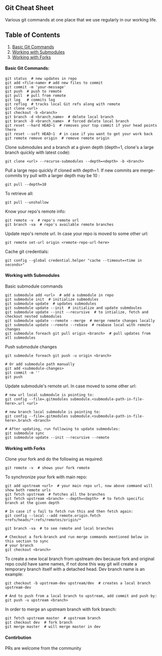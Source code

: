 ## Git Cheat Sheet
Various git commands at one place that we use regularly in our working life.
## Table of Contents
1. [Basic Git Commands](#basic-git-commands) <br />
2. [Working with Submodules](#working-with-submodules) <br />
3. [Working with Forks](#working-with-forks) <br />
#### Basic Git Commands:
<pre><code>git status  # new updates in repo
git add &lt;file-name> # add new files to commit
git commit -m 'your-message' 
git push  # push to remote 
git pull  # pull from remote
git log   # commits log
git reflog  # tracks local Git refs along with remote
git clone &lt;url> 
git checkout -b &lt;branch>
git branch -d &lt;branch_name>  # delete local branch 
git branch -D &lt;branch_name>  # forced delete local branch
git reset --hard HEAD~1  # removes your top commit if your head points there
git reset --soft HEAD~1  # in case if you want to get your work back
git remote remove origin  # remove remote origin 
</code></pre>

Clone submodules and a branch at a given depth (depth=1, clone's a large branch quickly 
with latest code):
<pre><code>git clone &lt;url> --recurse-submodules --depth=&lt;depth> -b &lt;branch>
</code></pre>

Pull a large repo quickly if cloned with depth=1. If new commits are merge-commits try pull with a larger 
depth may be 10 : 
<pre><code>git pull --depth=10 </code></pre>

To retrieve all:
<pre><code>git pull --unshallow </code></pre>

Know your repo's remote info:
<pre><code>git remote -v  # repo's remote url
git branch -va  # repo's available remote branches</code></pre>

Update repo's remote url. In case your repo is moved 
to some other url:
<pre><code>git remote set-url origin &lt;remote-repo-url-here> </code></pre>

Cache git credentials:
<pre><code>git config --global credential.helper "cache --timeout=&lt;time in seconds>" </code></pre>

#### Working with Submodules
Basic submodule commands
<pre><code>git submodule add &lt;url>  # add a submodule in repo
git submodule init  # initialize submodules
git submodule update  # updates submodules
git submodule update --init  # initialize and update submdoules
git submodule update --init --recursive  # to intialize, fetch and checkout nested submodules
git submodule update --remote --merge  # merge remote changes locally
git submodule update --remote --rebase  # reabase local with remote changes
git submodule foreach git pull origin &lt;branch>  # pull updates from all submodules
</code></pre>


Push submodule changes
<pre><code>git submodule foreach git push -u origin &lt;branch> 

# Or add submodule path manually
git add &lt;submodule-changes>
git commit -m ''
git push
</code></pre>

Update submodule's remote url. In case moved to some
other url:
<pre><code># new url local submodule is pointing to:
git config --file=.gitmodules submodule.&lt;submodule-path-in-file-here>.url &lt;url> 

# new branch local submodule is pointing to:
git config --file=.gitmodules submodule.&lt;submodule-path-in-file-here>.branch &lt;branch>

# After updating, run following to update submodules:
git submodule sync
git submodule update --init --recursive --remote
</code></pre>

#### Working with Forks
Clone your fork and do the following as required: 
<pre><code>git remote -v  # shows your fork remote
</code></pre>

To synchronize your fork with main repo:
<pre><code>git add upstream &lt;url>  # your main repo url, now above command will show both remote urls
git fetch upstream  # fetches all the branches
git fetch upstream &lt;branch> --depth=&lt;depth>  # to fetch specific branch at the given depth

# In case if u fail to fetch run this and then fetch again:
git config --local --add remote.origin.fetch +refs/heads/*:refs/remotes/origin/*

git branch -va  # to see remote and local branches

# Checkout a fork-branch and run merge commands mentioned below in this section to sync
# your branch
git checkout &lt;branch>  
</code></pre>

 To create a new local branch from upstream dev because fork and original repo could have 
 same names, if not done this way git will create a temporary branch itself with a
 detached head. Dev branch name is an example:
<pre><code>git checkout -b upstream-dev upstream/dev  # creates a local branch upstream-dev 

# And to push from a local branch to upstream, add commit and push by:
git push -u upstream &lt;branch>
</code></pre>

In order to merge an upstream branch with fork branch:
<pre><code>git fetch upstream master  # upstream branch
git checkout dev  # fork branch 
git merge master  # will merge master in dev 
</code></pre>

#### Contirbution
PRs are welcome from the community
